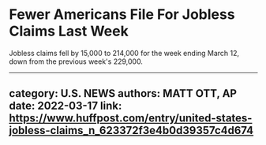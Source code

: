 # Fewer Americans File For Jobless Claims Last Week

Jobless claims fell by 15,000 to 214,000 for the week ending March 12, down from the previous week's 229,000.

---
category: U.S. NEWS
authors: MATT OTT, AP
date: 2022-03-17
link: https://www.huffpost.com/entry/united-states-jobless-claims_n_623372f3e4b0d39357c4d674
---
